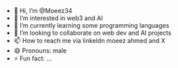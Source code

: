 - 👋 Hi, I’m @Moeez34
- 👀 I’m interested in web3 and AI 
- 🌱 I’m currently learning some programming languages
- 💞️ I’m looking to collaborate on web dev and AI projects 
- 📫 How to reach me  via linkeldn moeez ahmed and X 
- 😄 Pronouns: male
- ⚡ Fun fact: ...

<!---
Moeez34/Moeez34 is a ✨ special ✨ repository because its `README.md` (this file) appears on your GitHub profile.
You can click the Preview link to take a look at your changes.
--->
